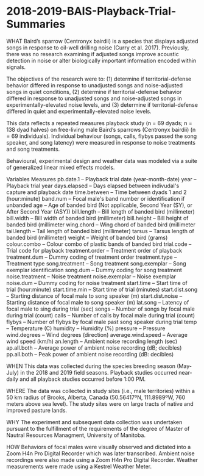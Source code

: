 # 2018-2019-BAIS-Playback-Trial-Summaries

WHAT 
Baird’s sparrow (Centronyx bairdii) is a species that displays adjusted songs in response to oil-well drilling noise (Curry et al. 2017). Previously, there was no research examining if adjusted songs improve acoustic detection in noise or alter biologically important information encoded within signals.

The objectives of the research were to: (1) determine if territorial-defense behavior differed in response to unadjusted songs and noise-adjusted songs in quiet conditions, (2) determine if territorial-defense behavior differed in response to unadjusted songs and noise-adjusted songs in experimentally-elevated noise levels, and (3) determine if territorial-defense differed in quiet and experimentally-elevated noise levels.

This data reflects a repeated measures playback study (n = 69 dyads; n = 138 dyad halves) on free-living male Baird’s sparrows (Centronyx bairdii) (n = 69 individuals). Individual behaviour (songs, calls, flybys passed the song speaker, and song latency) were measured in response to noise treatments and song treatments.

Behavioural, experimental design and weather data was modeled via a suite of generalized linear mixed effects models.

Variables Measures
pb.date.1 – Playback trial date (year-month-date)
year – Playback trial year
days.elapsed – Days elapsed between indivudal's capture and playback date
time.between – Time between dyads 1 and 2 (hour:minute)
band.num – Focal male's band number or identification if unbanded
age – Age of banded bird (Not applicable, Second Year (SY), or After Second Year (ASY))
bill.length – Bill length of banded bird (millimeter)
bill.width – Bill width of banded bird (millimeter)
bill.height – Bill height of banded bird (millimeter
wing.chord – Wing chord of banded bird (millimeter
tail.length – Tail length of banded bird (millimeter)
tarsus – Tarsus length of banded bird (millimeter)
weight – Weight of banded bird (grams)
colour.combo – Colour combo of plastic bands of banded bird
trial.code – Trial code for playback
treatment.order	 – Treatment order of playback
treatment.dum – Dummy coding of treatment order
treatment.type	– Treatment type
song.treatment	– Song treatment 
song.exemplar	– Song exemplar identification 
song.dum – Dummy coding for song treatment
noise.treatment – Noise treatment
noise.exemplar	 – Noise exemplar 
noise.dum – Dummy coding for noise treatment
start.time – Start time of trial (hour:minute)
start.time.min – Start time of trial (minutes)
start.dist.song – Starting distance of focal male to song speaker (m)
start.dist.noise	– Starting distance of focal male to song speaker (m)
lat.song – Latency of focal male to sing during trial (sec)
songs – Number of songs by focal male during trial (count)
calls – Number of calls by focal male during trial (count)
flybys – Number of flybys by focal male past song speaker during trial
temp – Temperature (C)
humidity – Humidity (%)
pressure – Pressure
wind.degrees – Wind degrees (direction)
average.wind.speed – Average wind speed (km/h)
an.length – Ambient noise recording length (sec)
ap.all.both – Average power of ambient noise recording (dB; decibles)
pp.all.both – Peak power of ambient noise recording (dB: decibles)

WHEN
This data was collected during the species breeding season (May-July) in the 2018 and 2019 field seasons. Playback studies occurred near-daily and all playback studies occurred before 1:00 PM. 

WHERE
The data was collected in study sites (i.e., male territories) within a 50 km radius of Brooks, Alberta, Canada (50.56417ºN, 111.8989ºW, 760 meters above sea level). The study sites were on large tracts of native and improved pasture lands.

WHY 
The experiment and subsequent data collection was undertaken pursuant to the fulfillment of the requirements of the degree of Master of Nautral Resources Managment, University of Manitoba. 

HOW 
Behaviors of focal males were visually observed and dictated into a Zoom H4n Pro Digital Recorder which was later transcribed. Ambient noise recordings were also made using a Zoom H4n Pro Digital Recorder. Weather measurements were made using a Kestrel Weather Meter.
